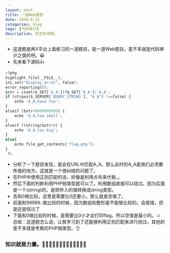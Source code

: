 ```yaml
---
layout: post
title: 一道Web题目
date: 2018-8-22
categories: blog
tags: [代码审计]
description: 文艺的流氓。
---
```

* 这道题是再X平台上面练习的一道题目，是一道Web题目。差不多就是代码审计之类的吧。😀
* 先来看下源码👍
```python
<?php 
highlight_file(__FILE__); 
ini_set("display_error", false);  
error_reporting(0);  
$str = isset($_GET['A_A'])?$_GET['A_A']:'A_A'; 
if (strpos($_SERVER['QUERY_STRING'], "A_A") !==false) { 
    echo 'A_A,have fun'; 
} 
elseif ($str<9999999999) { 
    echo 'A_A,too small'; 
} 
elseif ((string)$str>0) { 
    echo 'A_A,too big'; 
} 
else{ 
    echo file_get_contents('flag.php'); 
} 
 ?>
```
* 分析了一下题目发现，是会在URL中匹配A_A。那么此时的A_A是我们必须要传值的地方。这就是一个很纠结的问题了。
* 在PHP中使用正则匹配的话，好像是利用点号来代替_。
* 然后下面的判断利用PHP弱类型就可以了。利用数组直接可以绕过。因为后面是一个(string)的。是把传入的值转换成string类型。
* 去和0做比较。这里是需要比0还要小。那么就是空值了。
* 前面和99999..做比较的时候，因为数组和整形是不能够比较的。会报错，但是还是绕过了
* 下面和0做比较的时候，是需要比0小才会打印flag。所以空值是最小的。☺
总结：这道题怎么说，让我学习到了还能够利用正则匹配来进行绕过。其他的差不多就是考察的PHP弱类型。👌
### 知识就是力量。🤩🤩🤩🤩🤩🤩🤩🤩🤩🤩🤩🤩🤩
